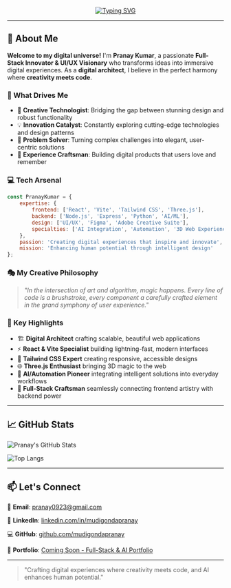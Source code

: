 <!-- Header with animated typing and capsule render -->
<div align="center">

[![Typing SVG](https://readme-typing-svg.herokuapp.com?font=Fira+Code&weight=600&size=28&duration=3000&pause=1000&color=00D8FF&center=true&vCenter=true&multiline=true&width=800&height=100&lines=Hi+there!+I'm+Pranay+Kumar+%F0%9F%91%8B;Digital+Architect+%7C+Creative+Technologist;Building+Tomorrow's+Web+Today+%F0%9F%9A%80)](https://git.io/typing-svg)




</div>

---

## 🎯 About Me

**Welcome to my digital universe!** I'm **Pranay Kumar**, a passionate **Full-Stack Innovator & UI/UX Visionary** who transforms ideas into immersive digital experiences. As a **digital architect**, I believe in the perfect harmony where **creativity meets code**.

### 🚀 What Drives Me
- 🎨 **Creative Technologist**: Bridging the gap between stunning design and robust functionality
- 💡 **Innovation Catalyst**: Constantly exploring cutting-edge technologies and design patterns
- 🔧 **Problem Solver**: Turning complex challenges into elegant, user-centric solutions
- 🌟 **Experience Craftsman**: Building digital products that users love and remember

### 💻 Tech Arsenal
```javascript
const PranayKumar = {
    expertise: {
        frontend: ['React', 'Vite', 'Tailwind CSS', 'Three.js'],
        backend: ['Node.js', 'Express', 'Python', 'AI/ML'],
        design: ['UI/UX', 'Figma', 'Adobe Creative Suite'],
        specialties: ['AI Integration', 'Automation', '3D Web Experiences']
    },
    passion: 'Creating digital experiences that inspire and innovate',
    mission: 'Enhancing human potential through intelligent design'
};
```

### 🎭 My Creative Philosophy
> *"In the intersection of art and algorithm, magic happens. Every line of code is a brushstroke, every component a carefully crafted element in the grand symphony of user experience."*

### 🌟 Key Highlights
- 🏗️ **Digital Architect** crafting scalable, beautiful web applications
- ⚡ **React & Vite Specialist** building lightning-fast, modern interfaces
- 🎨 **Tailwind CSS Expert** creating responsive, accessible designs
- 🌐 **Three.js Enthusiast** bringing 3D magic to the web
- 🤖 **AI/Automation Pioneer** integrating intelligent solutions into everyday workflows
- 🔄 **Full-Stack Craftsman** seamlessly connecting frontend artistry with backend power

---

## 📈 GitHub Stats
![Pranay's GitHub Stats](https://github-readme-stats.vercel.app/api?username=mudigondapranay&show_icons=true&theme=react&hide_border=true)
  
![Top Langs](https://github-readme-stats.vercel.app/api/top-langs/?username=mudigondapranay&layout=compact&theme=react&hide_border=true)

---

## 📫 Let's Connect
📧 **Email**: [pranay0923@gmail.com](mailto:pranay0923@gmail.com)
  
🔗 **LinkedIn**: [linkedin.com/in/mudigondapranay](https://www.linkedin.com/in/mudigondapranay)
  
💻 **GitHub**: [github.com/mudigondapranay](https://github.com/mudigondapranay)
  
🎨 **Portfolio**: [Coming Soon - Full-Stack & AI Portfolio](https://mudigondapranay.dev)

---

> "Crafting digital experiences where creativity meets code, and AI enhances human potential."
